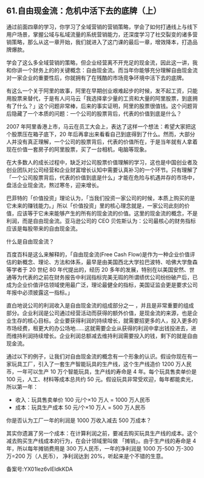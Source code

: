 ## 61.自由现金流：危机中活下去的底牌（上）
通过前面四章的学习，你学习了全域营销的营销策略，学会了如何打通线上与线下用户场景，掌握公域与私域流量的系统营销能力，还深度学习了社交裂变的诸多营销策略，那么从这一章开始，我们就进入了这门课的最后一章，增效降本，打造品牌爆款。


学会了这么多全域营销的策略，但企业经营离不开充足的现金流，因此这一讲，我和你讲一个财务上的的关键概念：自由现金流。而当年你能够充分理解自由现金流对一家企业的重要性后，你就拥有了在残酷的市场竞争环境中活下去的底牌。


有这么一个关于阿里的故事，阿里在早期创业艰难起步的时候，发不起工资，只能用股票来替代，于是有人问马云「我选择拿少量的工资和大量的阿里股票，到底拥有了什么？」这个问题非常棒，后来的事实证明，阿里的股票很值钱。这个问题背后隐藏了一个本质的问题：一个公司的股票背后，代表的价值到底是什么？


2007 年阿里香港上市，马云在员工大会上，表达了这样一个想法：希望大家把这个股票压在箱子底下，20 年后再拿出来看看自己到底得到了什么。然而，大部分人并没有真正理解，一个公司的股票背后，代表的价值所在，于是当年就有人拿着现在价值一套房子的阿里股票，买了一台相机，电脑等现象。


在大多数人的成长过程中，缺乏对公司股票价值理解的学习，这也是中国创业者及创业团队对公司经营和企业财富增长认知中需要认真补习的一个环节。只有理解了「一个公司股票背后，代表的价值到底是什么」才能在危险与机遇并存的市场中，盘活企业现金流，熬过寒冬，迎来增长。


巴菲特的「价值投资」理论认为，「当我们投资一家公司的时候，本质上购买的是它未来的赚钱能力。」所以「价值投资」里的核心理念就是，一家公司此刻的价值，应该等于它未来能够产生的所有的现金流的价值。这里的现金流的概念，不是利润，而是自由现金流。亚马逊公司的 CEO 贝佐斯认为：公司最核心的财务指标应该是每股带来的自由现金流。


什么是自由现金流？


百度百科是这么来解释的，「自由现金流(Free Cash Flow)是作为一种企业价值评估的新概念、理论、方法和体系，最早是由美国西北大学拉巴波特、哈佛大学詹森等学者于 20 世纪 80 年代提出的，经历 20 多年的发展，特别在以美国安然、世通等为代表的之前在财务报告中利润指标完美无瑕的所谓绩优公司纷纷破产后，已成为企业价值评估领域使用最广泛，理论最健全的指标，美国证监会更是要求公司年报中必须披露这一指标。」


直白地说公司的利润收入是自由现金流的组成部分之一 ，并且是非常重要的组成部分。企业利润是公司通过经营活动而获得的额外价值，是现金流的来源，也是企业生存的核心目标。企业要获得利润的持续增长，就需要招更多的人，投入更多的市场经费，租更大的办公场地……这就需要企业从获得的利润中拿出钱投进去，进而维持利润持续增长。企业利润总额减去维持利润需要投入的钱，剩下的就是自由现金流。


通过以下的例子，让我们对自由现金流的概念有一个形象的认识。假设你现在有一家玩具工厂，引入了一套生产智能玩具的生产线，这个生产线造价 1200 万人民币，一年可以生产 10 万个智能玩具，生产线的寿命是 4 年。每个玩具售卖单价是 100 元，人工、材料等成本总共约 50 元。假设玩具非常受欢迎，每年都能卖光，所以第一年：


* 收入：玩具售卖单价 100 元/个×10 万人 = 1000 万人民币
* 成本：玩具生产成本 50 元/个×10 万人 = 500 万人民币

你是否认为工厂一年的利润是 1000 万收入减去 500 万成本？


其实你遗漏了另一个成本：在计算利润之前，要减去购买玩具生产线的成本。这个减去购买生产线成本的行为，在会计领域里叫做 「摊销」。由于生产线的寿命是 4 年，所以每年摊销费用是 300 万人民币，一年的净利润是 1000 万-500 万-300 万=200 万（人民币）， 净利润达到 20%，听起来是个不错的生意。


备案号:YX01lez6vlEldkKDA

